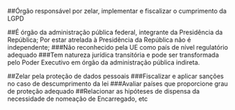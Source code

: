 ##Órgão responsável por zelar, implementar e fiscalizar o cumprimento da LGPD

##É órgão da administração pública federal, integrante da Presidência da República; Por estar atrelada à Presidência da República não é independente;
###Não reconhecido pela UE como país de nível regulatório adequado 
###Tem natureza jurídica transitória e pode ser transformada pelo Poder Executivo em órgão da administração pública indireta.

##Zelar pela proteção de dados pessoais
###Fiscalizar e aplicar sanções no caso de descumprimento da lei ###Avaliar países que proporcione grau de proteção adequado
##Relacionar as hipóteses de dispensa da necessidade de nomeação de Encarregado, etc